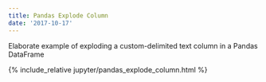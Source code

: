 ```yaml
---
title: Pandas Explode Column
date: '2017-10-17'
---
```


Elaborate example of exploding a custom-delimited text column in a Pandas DataFrame

<!-- excerpt separator -->

{% include_relative jupyter/pandas_explode_column.html %}

